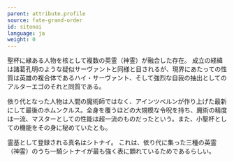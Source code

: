 ```yaml
---
parent: attribute.profile
source: fate-grand-order
id: sitonai
language: ja
weight: 0
---
```


聖杯に縁ある人物を核として複数の英霊（神霊）が融合した存在。
成立の経緯は諸葛孔明のような疑似サーヴァントと同様と目されるが、現界にあたっての性質は英雄の複合体であるハイ・サーヴァント、そして強烈な自我の抽出としてのアルターエゴのそれと同質である。

依り代となった人物は人間の魔術師ではなく、アインツベルンが作り上げた最新にして最後のホムンクルス。全身を覆うほどの大規模な令呪を持ち、魔術の精度は一流、マスターとしての性能は超一流のものだったという。また、小聖杯としての機能をその身に秘めていたとも。

霊基として登録される真名はシトナイ。
これは、依り代に集った三種の英霊（神霊）のうち一騎シトナイが最も強く表に顕れているためであるらしい。
